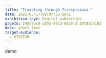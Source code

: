 ```yaml
---
title: "Traveling through Transylviana "
date: 2022-03-17T09:07:53.687Z
exhibition-tpye: Digital exhibition
pageId: 295c9ac0-a293-47c3-8db5-2c18f81de183
desc: short text
target-audience:
  - VISITOR
---
```

demo